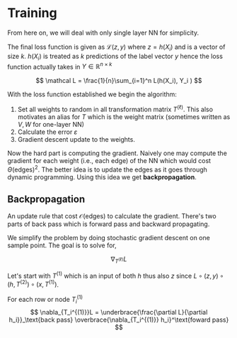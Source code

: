 #  Training

From here on, we will deal with only single layer NN for simplicity.

The final loss function is given as $\mathcal L (z,y)$ where $z = h(X_i)$ and is a vector of size $k$. $h(X_i)$ is treated as $k$ predictions of the label vector $y$ hence the loss function actually takes in $Y \in \mathbb R^{n \times k}$

$$
\mathcal L = \frac{1}{n}\sum_{i=1}^n L(h(X_i), Y_i )
$$

With the loss function established we begin the algorithm:

1. Set all weights to random in all transformation matrix $T^{(\ell)}$. This also motivates an alias for $T$ which is the weight matrix (sometimes written as $V,W$ for one-layer NN)
2. Calculate the error $\varepsilon$
3. Gradient descent update to the weights.

Now the hard part is computing the gradient. Naively one may compute the gradient for each weight (i.e., each edge) of the NN which would cost $\Theta(\text{edges})^2$. The better idea is to update the edges as it goes through dynamic programming. Using this idea we get **backpropagation**.

## Backpropagation

An update rule that cost $\mathcal O(\text{edges})$ to calculate the gradient. There's two parts of back pass which is forward pass and backward propagating.

We simplify the problem by doing stochastic gradient descent on one sample point.
The goal is to solve for,

$$
\nabla_{T^{(\ell)}} L
$$

Let's start with  $T^{(1)}$ which is an input of both $h$ thus also $z$ since $L \circ (z, y) \circ (h, T^{(2)}) \circ (x, T^{(1)})$.

For each row or node $T_i^{(1)}$
$$
\nabla_{T_i^{(1)}}L = \underbrace{\frac{\partial L}{\partial h_i}}_\text{back pass} \overbrace{\nabla_{T_i^{(1)}} h_i}^\text{foward pass}
$$